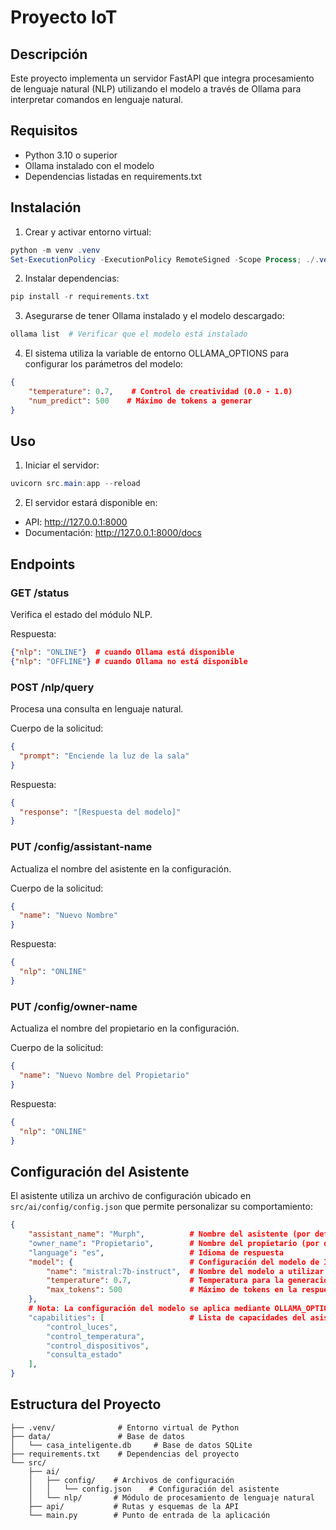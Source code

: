 # Proyecto IoT

## Descripción

Este proyecto implementa un servidor FastAPI que integra procesamiento de lenguaje natural (NLP) utilizando el modelo a través de Ollama para interpretar comandos en lenguaje natural.

## Requisitos

- Python 3.10 o superior
- Ollama instalado con el modelo
- Dependencias listadas en requirements.txt

## Instalación

1. Crear y activar entorno virtual:

```powershell
python -m venv .venv
Set-ExecutionPolicy -ExecutionPolicy RemoteSigned -Scope Process; ./.venv/Scripts/Activate.ps1
```

2. Instalar dependencias:

```powershell
pip install -r requirements.txt
```

3. Asegurarse de tener Ollama instalado y el modelo descargado:

```powershell
ollama list  # Verificar que el modelo está instalado
```

4. El sistema utiliza la variable de entorno OLLAMA_OPTIONS para configurar los parámetros del modelo:

```json
{
    "temperature": 0.7,    # Control de creatividad (0.0 - 1.0)
    "num_predict": 500    # Máximo de tokens a generar
}
```

## Uso

1. Iniciar el servidor:

```powershell
uvicorn src.main:app --reload
```

2. El servidor estará disponible en:

- API: http://127.0.0.1:8000
- Documentación: http://127.0.0.1:8000/docs

## Endpoints

### GET /status

Verifica el estado del módulo NLP.

Respuesta:

```json
{"nlp": "ONLINE"}  # cuando Ollama está disponible
{"nlp": "OFFLINE"} # cuando Ollama no está disponible
```

### POST /nlp/query

Procesa una consulta en lenguaje natural.

Cuerpo de la solicitud:

```json
{
  "prompt": "Enciende la luz de la sala"
}
```

Respuesta:

```json
{
  "response": "[Respuesta del modelo]"
}
```

### PUT /config/assistant-name

Actualiza el nombre del asistente en la configuración.

Cuerpo de la solicitud:

```json
{
  "name": "Nuevo Nombre"
}
```

Respuesta:

```json
{
  "nlp": "ONLINE"
}
```

### PUT /config/owner-name

Actualiza el nombre del propietario en la configuración.

Cuerpo de la solicitud:

```json
{
  "name": "Nuevo Nombre del Propietario"
}
```

Respuesta:

```json
{
  "nlp": "ONLINE"
}
```

## Configuración del Asistente

El asistente utiliza un archivo de configuración ubicado en `src/ai/config/config.json` que permite personalizar su comportamiento:

```json
{
    "assistant_name": "Murph",          # Nombre del asistente (por defecto: Murph)
    "owner_name": "Propietario",        # Nombre del propietario (por defecto: Propietario)
    "language": "es",                   # Idioma de respuesta
    "model": {                          # Configuración del modelo de IA
        "name": "mistral:7b-instruct",  # Nombre del modelo a utilizar
        "temperature": 0.7,             # Temperatura para la generación (0.0 - 1.0)
        "max_tokens": 500               # Máximo de tokens en la respuesta (num_predict)
    },
    # Nota: La configuración del modelo se aplica mediante OLLAMA_OPTIONS
    "capabilities": [                   # Lista de capacidades del asistente
        "control_luces",
        "control_temperatura",
        "control_dispositivos",
        "consulta_estado"
    ],
}
```

## Estructura del Proyecto

```
├── .venv/              # Entorno virtual de Python
├── data/               # Base de datos
│   └── casa_inteligente.db     # Base de datos SQLite
├── requirements.txt    # Dependencias del proyecto
└── src/
    ├── ai/
    │   ├── config/    # Archivos de configuración
    │   │   └── config.json    # Configuración del asistente
    │   └── nlp/       # Módulo de procesamiento de lenguaje natural
    ├── api/           # Rutas y esquemas de la API
    └── main.py        # Punto de entrada de la aplicación
```

